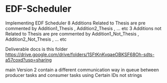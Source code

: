 # EDF-Scheduler
Implementing EDF Scheduler
8 Additions Related to Thesis are pre commented by Addition1_Thesis , Addition2_Thesis , ... etc
3 Additions not Related to Thesis are pre commented by Addition1_Not_Thesis , Addition2_Not_Thesis , ... etc



Deliverable docs is this folder https://drive.google.com/drive/folders/1SFtKnKvqaeOBKSF68Oh-sdts-a57coxd?usp=sharing



main Version 2 contain a different communication way in queue between producer tasks and consumer tasks using Certain IDs not strings 
